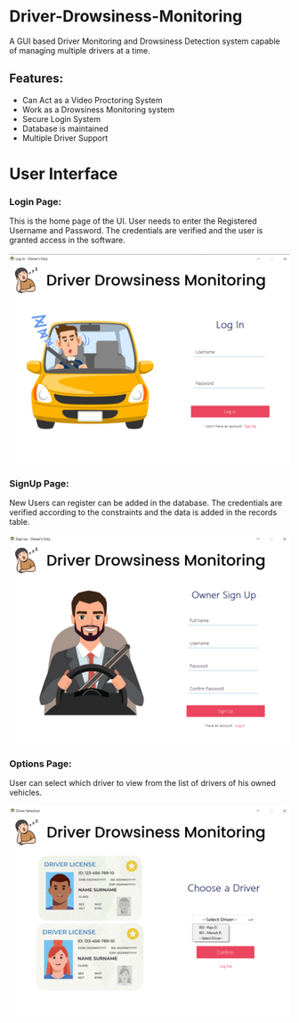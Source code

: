 # Driver-Drowsiness-Monitoring

A GUI based Driver Monitoring and Drowsiness Detection system capable of managing multiple drivers at a time. 

## Features:
<ul>
<li> Can Act as a Video Proctoring System
<li> Work as a Drowsiness Monitoring system
<li> Secure Login System 
<li> Database is maintained 
<li> Multiple Driver Support 
</ul>

<h1>User Interface</h1>

<h3>Login Page:</h3>
This is the home page of the UI. User needs to enter the Registered Username and Password. The credentials are verified and the user is granted access in the software.
<br><br>
<img src =  "https://github.com/vedant-deshmukh/Driver-Drowsiness-Monitoring/blob/main/UI/images/1.png"><img>
<br>
<h3>SignUp Page:</h3>
 New Users can register can be added in the database. The credentials are verified according to the constraints and the data is added in the records table. 
<br><br>
<img src =  "https://github.com/vedant-deshmukh/Driver-Drowsiness-Monitoring/blob/main/UI/images/2.png"><img>
<br>

<h3>Options Page:</h3>
 User can select which driver to view from the list of drivers of his owned vehicles.
<br><br>
<img src =  "https://github.com/vedant-deshmukh/Driver-Drowsiness-Monitoring/blob/main/UI/images/3.png"><img>
<br>



